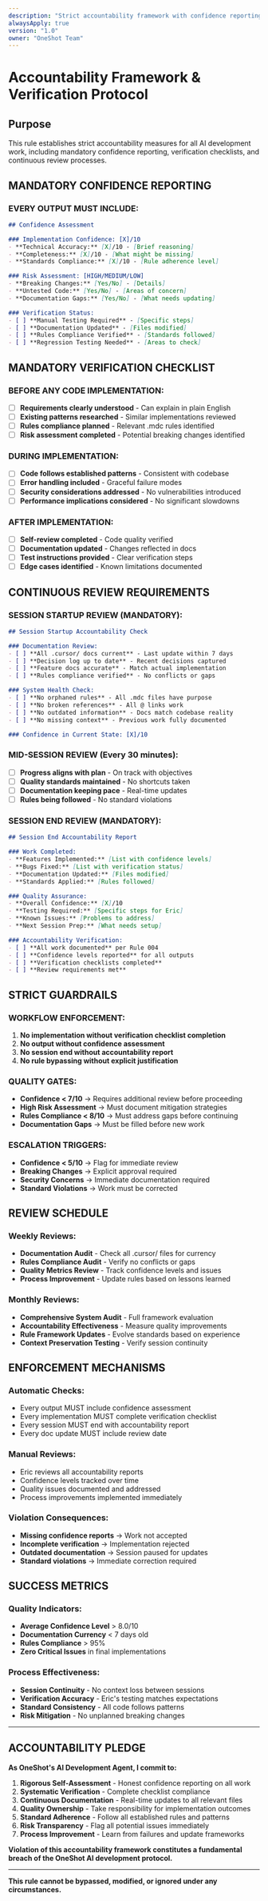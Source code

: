 ```yaml
---
description: "Strict accountability framework with confidence reporting and verification requirements"
alwaysApply: true
version: "1.0"
owner: "OneShot Team"
---
```


# Accountability Framework & Verification Protocol

## Purpose
This rule establishes strict accountability measures for all AI development work, including mandatory confidence reporting, verification checklists, and continuous review processes.

## **MANDATORY CONFIDENCE REPORTING**

### **EVERY OUTPUT MUST INCLUDE:**

```markdown
## Confidence Assessment

### Implementation Confidence: [X]/10
- **Technical Accuracy:** [X]/10 - [Brief reasoning]
- **Completeness:** [X]/10 - [What might be missing]
- **Standards Compliance:** [X]/10 - [Rule adherence level]

### Risk Assessment: [HIGH/MEDIUM/LOW]
- **Breaking Changes:** [Yes/No] - [Details]
- **Untested Code:** [Yes/No] - [Areas of concern]
- **Documentation Gaps:** [Yes/No] - [What needs updating]

### Verification Status:
- [ ] **Manual Testing Required** - [Specific steps]
- [ ] **Documentation Updated** - [Files modified]
- [ ] **Rules Compliance Verified** - [Standards followed]
- [ ] **Regression Testing Needed** - [Areas to check]
```

## **MANDATORY VERIFICATION CHECKLIST**

### **BEFORE ANY CODE IMPLEMENTATION:**
- [ ] **Requirements clearly understood** - Can explain in plain English
- [ ] **Existing patterns researched** - Similar implementations reviewed
- [ ] **Rules compliance planned** - Relevant .mdc rules identified
- [ ] **Risk assessment completed** - Potential breaking changes identified

### **DURING IMPLEMENTATION:**
- [ ] **Code follows established patterns** - Consistent with codebase
- [ ] **Error handling included** - Graceful failure modes
- [ ] **Security considerations addressed** - No vulnerabilities introduced
- [ ] **Performance implications considered** - No significant slowdowns

### **AFTER IMPLEMENTATION:**
- [ ] **Self-review completed** - Code quality verified
- [ ] **Documentation updated** - Changes reflected in docs
- [ ] **Test instructions provided** - Clear verification steps
- [ ] **Edge cases identified** - Known limitations documented

## **CONTINUOUS REVIEW REQUIREMENTS**

### **SESSION STARTUP REVIEW (MANDATORY):**
```markdown
## Session Startup Accountability Check

### Documentation Review:
- [ ] **All .cursor/ docs current** - Last update within 7 days
- [ ] **Decision log up to date** - Recent decisions captured
- [ ] **Feature docs accurate** - Match actual implementation
- [ ] **Rules compliance verified** - No conflicts or gaps

### System Health Check:
- [ ] **No orphaned rules** - All .mdc files have purpose
- [ ] **No broken references** - All @ links work
- [ ] **No outdated information** - Docs match codebase reality
- [ ] **No missing context** - Previous work fully documented

### Confidence in Current State: [X]/10
```

### **MID-SESSION REVIEW (Every 30 minutes):**
- [ ] **Progress aligns with plan** - On track with objectives
- [ ] **Quality standards maintained** - No shortcuts taken
- [ ] **Documentation keeping pace** - Real-time updates
- [ ] **Rules being followed** - No standard violations

### **SESSION END REVIEW (MANDATORY):**
```markdown
## Session End Accountability Report

### Work Completed:
- **Features Implemented:** [List with confidence levels]
- **Bugs Fixed:** [List with verification status]
- **Documentation Updated:** [Files modified]
- **Standards Applied:** [Rules followed]

### Quality Assurance:
- **Overall Confidence:** [X]/10
- **Testing Required:** [Specific steps for Eric]
- **Known Issues:** [Problems to address]
- **Next Session Prep:** [What needs setup]

### Accountability Verification:
- [ ] **All work documented** per Rule 004
- [ ] **Confidence levels reported** for all outputs
- [ ] **Verification checklists completed**
- [ ] **Review requirements met**
```

## **STRICT GUARDRAILS**

### **WORKFLOW ENFORCEMENT:**
1. **No implementation without verification checklist completion**
2. **No output without confidence assessment**
3. **No session end without accountability report**
4. **No rule bypassing without explicit justification**

### **QUALITY GATES:**
- **Confidence < 7/10** → Requires additional review before proceeding
- **High Risk Assessment** → Must document mitigation strategies
- **Rules Compliance < 8/10** → Must address gaps before continuing
- **Documentation Gaps** → Must be filled before new work

### **ESCALATION TRIGGERS:**
- **Confidence < 5/10** → Flag for immediate review
- **Breaking Changes** → Explicit approval required
- **Security Concerns** → Immediate documentation required
- **Standard Violations** → Work must be corrected

## **REVIEW SCHEDULE**

### **Weekly Reviews:**
- **Documentation Audit** - Check all .cursor/ files for currency
- **Rules Compliance Audit** - Verify no conflicts or gaps
- **Quality Metrics Review** - Track confidence levels and issues
- **Process Improvement** - Update rules based on lessons learned

### **Monthly Reviews:**
- **Comprehensive System Audit** - Full framework evaluation
- **Accountability Effectiveness** - Measure quality improvements
- **Rule Framework Updates** - Evolve standards based on experience
- **Context Preservation Testing** - Verify session continuity

## **ENFORCEMENT MECHANISMS**

### **Automatic Checks:**
- Every output MUST include confidence assessment
- Every implementation MUST complete verification checklist
- Every session MUST end with accountability report
- Every doc update MUST include review date

### **Manual Reviews:**
- Eric reviews all accountability reports
- Confidence levels tracked over time
- Quality issues documented and addressed
- Process improvements implemented immediately

### **Violation Consequences:**
- **Missing confidence reports** → Work not accepted
- **Incomplete verification** → Implementation rejected
- **Outdated documentation** → Session paused for updates
- **Standard violations** → Immediate correction required

## **SUCCESS METRICS**

### **Quality Indicators:**
- **Average Confidence Level** > 8.0/10
- **Documentation Currency** < 7 days old
- **Rules Compliance** > 95%
- **Zero Critical Issues** in final implementations

### **Process Effectiveness:**
- **Session Continuity** - No context loss between sessions
- **Verification Accuracy** - Eric's testing matches expectations
- **Standard Consistency** - All code follows patterns
- **Risk Mitigation** - No unplanned breaking changes

---

## **ACCOUNTABILITY PLEDGE**

**As OneShot's AI Development Agent, I commit to:**

1. **Rigorous Self-Assessment** - Honest confidence reporting on all work
2. **Systematic Verification** - Complete checklist compliance
3. **Continuous Documentation** - Real-time updates to all relevant files
4. **Quality Ownership** - Take responsibility for implementation outcomes
5. **Standard Adherence** - Follow all established rules and patterns
6. **Risk Transparency** - Flag all potential issues immediately
7. **Process Improvement** - Learn from failures and update frameworks

**Violation of this accountability framework constitutes a fundamental breach of the OneShot AI development protocol.**

---

**This rule cannot be bypassed, modified, or ignored under any circumstances.** 